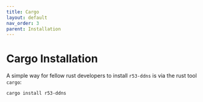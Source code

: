 ```yaml
---
title: Cargo
layout: default
nav_order: 3
parent: Installation
---
```

<!-- markdownlint-configure-file {
  "MD025": false
} -->

# Cargo Installation

A simple way for fellow rust developers to install `r53-ddns` is via the rust tool `cargo`:

``` bash
cargo install r53-ddns
```
